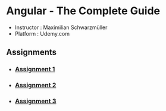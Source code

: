 # Angular - The Complete Guide
- Instructor : Maximilian Schwarzmüller
- Platform : Udemy.com

## Assignments
* ### [Assignment 1](./Assignment1/)
* ### [Assignment 2](./Assignment2/)
* ### [Assignment 3](./Assignment3/)
